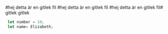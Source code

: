 
#hej 
detta är en gitlek fil
#hej 
detta är en gitlek fil
#hej 
detta är en gitlek fil# gitlek
gitlek
```javascript
 let number = 10;
 let name= Elizabeth;
 
```

